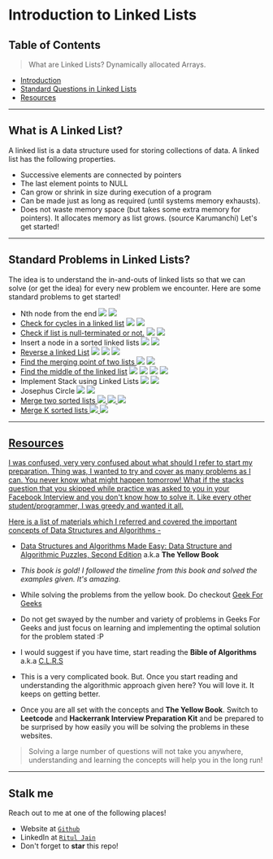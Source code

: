 # Introduction to Linked Lists

## Table of Contents

> What are Linked Lists? Dynamically allocated Arrays.

- [Introduction](#what-is-a-linked-list)
- [Standard Questions in Linked Lists](#standard-problems-in-linked-lists)
- [Resources](#resources)


---

## What is A Linked List?

A linked list is a data structure used for storing collections of data. A linked list has the following properties.
- Successive elements are connected by pointers
- The last element points to NULL
- Can grow or shrink in size during execution of a program
- Can be made just as long as required (until systems memory exhausts).
- Does  not  waste  memory  space  (but  takes  some  extra  memory  for  pointers).  It allocates memory as list grows.
(source Karumanchi)
Let's get started!

---

## Standard Problems in Linked Lists?

The idea is to understand the in-and-outs of linked lists so that we can solve (or get the idea) for every new problem we encounter. Here are some standard problems to get started!

- Nth node from the end <img src="https://img.shields.io/badge/-Karumanchi-blue"> <img src="https://img.shields.io/badge/-Easy-green">
- <a href="https://leetcode.com/problems/linked-list-cycle">Check for cycles in a linked list</a> <img src="https://img.shields.io/badge/-Karumanchi-blue"> <img src="https://img.shields.io/badge/-Easy-green">
- <a href="https://leetcode.com/problems/linked-list-cycle-ii">Check if list is null-terminated or not.</a> <img src="https://img.shields.io/badge/-Karumanchi-blue"> <img src="https://img.shields.io/badge/-Medium-orange">
- Insert a node in a sorted linked lists <img src="https://img.shields.io/badge/-Karumanchi-blue"> <img src="https://img.shields.io/badge/-Easy-green">
- <a href="https://leetcode.com/problems/reverse-linked-list">Reverse a linked List</a> <img src="https://img.shields.io/badge/-Leetcode-red"> <img src="https://img.shields.io/badge/-Karumanchi-blue"> <img src="https://img.shields.io/badge/-Easy-green">
- <a href="https://leetcode.com/problems/intersection-of-two-linked-lists/">Find the merging point of two lists </a> <img src="https://img.shields.io/badge/-Karumanchi-blue"> <img src="https://img.shields.io/badge/-Easy-green">
- <a href="https://leetcode.com/problems/middle-of-the-linked-list">Find the middle of the linked list</a> <img src="https://img.shields.io/badge/-Leetcode-red"> <img src="https://img.shields.io/badge/-Leetcode-red"> <img src="https://img.shields.io/badge/-Karumanchi-blue"> <img src="https://img.shields.io/badge/-Easy-green">
- Implement Stack using Linked Lists <img src="https://img.shields.io/badge/-Karumanchi-blue"> <img src="https://img.shields.io/badge/-Medium-orange">
- Josephus Circle <img src="https://img.shields.io/badge/-Karumanchi-blue"> <img src="https://img.shields.io/badge/-Easy-green">
- <a href="https://leetcode.com/problems/merge-two-sorted-lists">Merge two sorted lists <img src="https://img.shields.io/badge/-Leetcode-red"> <img src="https://img.shields.io/badge/-Karumanchi-blue"> <img src="https://img.shields.io/badge/-medium-orange">
- <a href="https://leetcode.com/problems/merge-k-sorted-lists">Merge K sorted lists <img src="https://img.shields.io/badge/-Leetcode-red"> <img src="https://img.shields.io/badge/-Hard-inactive">

---

## Resources

I was confused, very very confused about what should I refer to start my preparation. Thing was, I wanted to try and cover as many problems as I can. You never know what might happen tomorrow! What if the stacks question that you skipped while practice was asked to you in your Facebook Interview and you don't know how to solve it. Like every other student/programmer, I was greedy and wanted it all.

Here is a list of materials which I referred and covered the important concepts of Data Structures and Algorithms - 

- <a href="https://www.docdroid.net/ZPfHmS5/data-structures-and-algorithms-narasimha-karumanchi.pdf" target="_blank">Data Structures and Algorithms Made Easy: Data Structure and Algorithmic Puzzles, Second Edition</a> a.k.a **The Yellow Book**
- *This book is gold! I followed the timeline from this book and solved the examples given. It's amazing.*

- While solving the problems from the yellow book. Do checkout <a href="https://geeksforgeeks.org/" target="_blank">Geek For Geeks</a>
- Do not get swayed by the number and variety of problems in Geeks For Geeks and just focus on learning and implementing the optimal solution for the problem stated :P

- I would suggest if you have time,  start reading the **Bible of Algorithms** a.k.a <a href="https://ms.sapientia.ro/~kasa/Algorithms_3rd.pdf" target="_blank">C.L.R.S</a>
- This is a very complicated book. But. Once you start reading and understanding the algorithmic approach given here? You will love it. It keeps on getting better.

- Once you are all set with the concepts and **The Yellow Book**. Switch to **Leetcode** and **Hackerrank Interview Preparation Kit** and be prepared to be surprised by how easily you will be solving the problems in these websites.

>Solving a large number of questions will not take you anywhere, understanding and learning the concepts will help you in the long run!

---


## Stalk me

Reach out to me at one of the following places!

- Website at <a href="http://lutir.github.io" target="_blank">`Github`</a>
- LinkedIn at <a href="https://www.linkedin.com/in/ritul-jain" target="_blank">`Ritul Jain`</a>
- Don't forget to **star** this repo!

